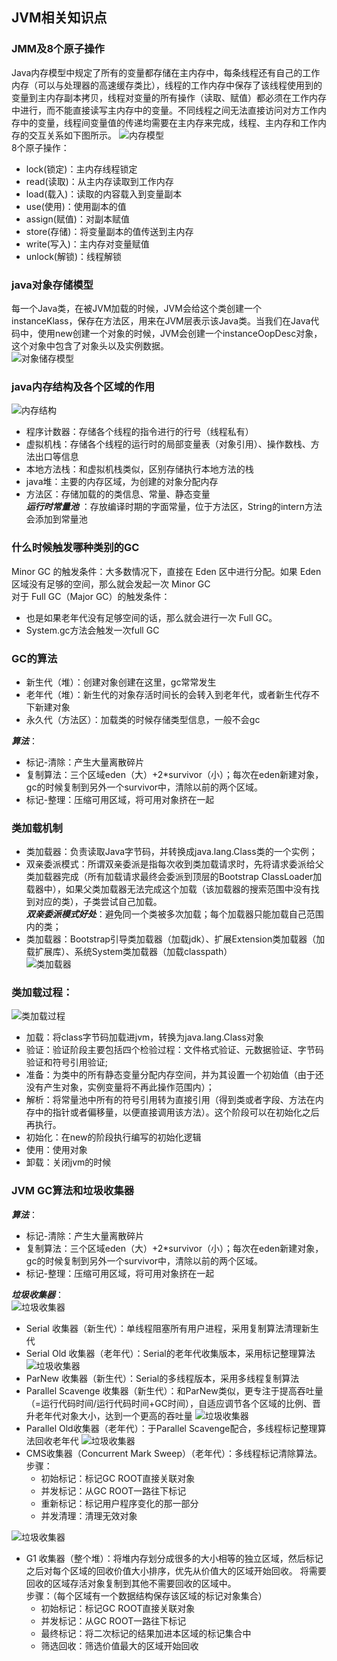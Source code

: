 
## JVM相关知识点
### JMM及8个原子操作
Java内存模型中规定了所有的变量都存储在主内存中，每条线程还有自己的工作内存（可以与处理器的高速缓存类比），线程的工作内存中保存了该线程使用到的变量到主内存副本拷贝，线程对变量的所有操作（读取、赋值）都必须在工作内存中进行，而不能直接读写主内存中的变量。不同线程之间无法直接访问对方工作内存中的变量，线程间变量值的传递均需要在主内存来完成，线程、主内存和工作内存的交互关系如下图所示。
![内存模型](./imgs/2.png)  
8个原子操作：
* lock(锁定)：主内存线程锁定
* read(读取)：从主内存读取到工作内存
* load(载入)：读取的内容载入到变量副本
* use(使用)：使用副本的值
* assign(赋值)：对副本赋值
* store(存储)：将变量副本的值传送到主内存
* write(写入)：主内存对变量赋值
* unlock(解锁)：线程解锁
### java对象存储模型
每一个Java类，在被JVM加载的时候，JVM会给这个类创建一个instanceKlass，保存在方法区，用来在JVM层表示该Java类。当我们在Java代码中，使用new创建一个对象的时候，JVM会创建一个instanceOopDesc对象，这个对象中包含了对象头以及实例数据。  
![对象储存模型](./imgs/3.jpeg)
### java内存结构及各个区域的作用
![内存结构](./imgs/1.png)
* 程序计数器：存储各个线程的指令进行的行号（线程私有）  
* 虚拟机栈：存储各个线程的运行时的局部变量表（对象引用）、操作数栈、方法出口等信息 
* 本地方法栈：和虚拟机栈类似，区别存储执行本地方法的栈
* java堆：主要的内存区域，为创建的对象分配内存
* 方法区：存储加载的的类信息、常量、静态变量  
***运行时常量池*** ：存放编译时期的字面常量，位于方法区，String的intern方法会添加到常量池  
### 什么时候触发哪种类别的GC
Minor GC 的触发条件：大多数情况下，直接在 Eden 区中进行分配。如果 Eden区域没有足够的空间，那么就会发起一次 Minor GC  
对于 Full GC（Major GC）的触发条件：
* 也是如果老年代没有足够空间的话，那么就会进行一次 Full GC。
* System.gc方法会触发一次full GC  
### GC的算法
* 新生代（堆）：创建对象创建在这里，gc常常发生
* 老年代（堆）：新生代的对象存活时间长的会转入到老年代，或者新生代存不下新建对象
* 永久代（方法区）：加载类的时候存储类型信息，一般不会gc  

***算法***：
* 标记-清除：产生大量离散碎片
* 复制算法：三个区域eden（大）+2*survivor（小）；每次在eden新建对象，gc的时候复制到另外一个survivor中，清除以前的两个区域。
* 标记-整理：压缩可用区域，将可用对象挤在一起
### 类加载机制
* 类加载器：负责读取Java字节码，并转换成java.lang.Class类的一个实例；
* 双亲委派模式：所谓双亲委派是指每次收到类加载请求时，先将请求委派给父类加载器完成（所有加载请求最终会委派到顶层的Bootstrap ClassLoader加载器中），如果父类加载器无法完成这个加载（该加载器的搜索范围中没有找到对应的类），子类尝试自己加载。  
***双亲委派模式好处***：避免同一个类被多次加载；每个加载器只能加载自己范围内的类；
* 类加载器：Bootstrap引导类加载器（加载jdk）、扩展Extension类加载器（加载扩展库）、系统System类加载器（加载classpath）  
![类加载器](./imgs/10.png)
### 类加载过程：
![类加载过程](./imgs/4.png)
* 加载：将class字节码加载进jvm，转换为java.lang.Class对象
* 验证：验证阶段主要包括四个检验过程：文件格式验证、元数据验证、字节码验证和符号引用验证;
* 准备：为类中的所有静态变量分配内存空间，并为其设置一个初始值（由于还没有产生对象，实例变量将不再此操作范围内）；
* 解析：将常量池中所有的符号引用转为直接引用（得到类或者字段、方法在内存中的指针或者偏移量，以便直接调用该方法）。这个阶段可以在初始化之后再执行。
* 初始化：在new的阶段执行编写的初始化逻辑
* 使用：使用对象
* 卸载：关闭jvm的时候
### JVM GC算法和垃圾收集器
***算法***：
* 标记-清除：产生大量离散碎片
* 复制算法：三个区域eden（大）+2*survivor（小）；每次在eden新建对象，gc的时候复制到另外一个survivor中，清除以前的两个区域。
* 标记-整理：压缩可用区域，将可用对象挤在一起  

***垃圾收集器***：  
![垃圾收集器](./imgs/5.png)
* Serial 收集器（新生代）：单线程阻塞所有用户进程，采用复制算法清理新生代
* Serial Old 收集器（老年代）：Serial的老年代收集版本，采用标记整理算法
![垃圾收集器](./imgs/6.png)
* ParNew 收集器（新生代）：Serial的多线程版本，采用多线程复制算法
* Parallel Scavenge 收集器（新生代）：和ParNew类似，更专注于提高吞吐量（=运行代码时间/运行代码时间+GC时间），自适应调节各个区域的比例、晋升老年代对象大小，达到一个更高的吞吐量
![垃圾收集器](./imgs/7.png)
* Parallel Old收集器（老年代）：于Parallel Scavenge配合，多线程标记整理算法回收老年代
![垃圾收集器](./imgs/8.png)
* CMS收集器（Concurrent Mark Sweep）（老年代）：多线程标记清除算法。  
步骤：  
    * 初始标记：标记GC ROOT直接关联对象
    * 并发标记：从GC ROOT一路往下标记
    * 重新标记：标记用户程序变化的那一部分
    * 并发清理：清理无效对象

![垃圾收集器](./imgs/9.png)
* G1 收集器（整个堆）：将堆内存划分成很多的大小相等的独立区域，然后标记之后对每个区域的回收价值大小排序，优先从价值大的区域开始回收。
将需要回收的区域存活对象复制到其他不需要回收的区域中。  
步骤：（每个区域有一个数据结构保存该区域的标记对象集合）
    * 初始标记：标记GC ROOT直接关联对象
    * 并发标记：从GC ROOT一路往下标记
    * 最终标记：将二次标记的结果加进本区域的标记集合中
    * 筛选回收：筛选价值最大的区域开始回收
